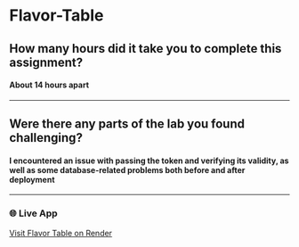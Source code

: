# Flavor-Table

## How many hours did it take you to complete this assignment?
   #### About 14 hours apart
---
## Were there any parts of the lab you found challenging?
   #### I encountered an issue with passing the token and verifying its validity, as well as some database-related problems both before and after deployment

---
### 🌐 Live App

[Visit Flavor Table on Render](https://flavor-table-2.onrender.com)